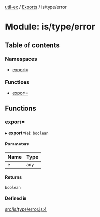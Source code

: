 [util-ex](../README.md) / [Exports](../modules.md) / is/type/error

# Module: is/type/error

## Table of contents

### Namespaces

- [export&#x3D;](is_type_error.export_.md)

### Functions

- [export&#x3D;](is_type_error.md#export&#x3D;)

## Functions

### export&#x3D;

▸ **export=**(`e`): `boolean`

#### Parameters

| Name | Type |
| :------ | :------ |
| `e` | `any` |

#### Returns

`boolean`

#### Defined in

[src/is/type/error.js:4](https://github.com/snowyu/util-ex.js/blob/a11fd0d/src/is/type/error.js#L4)
